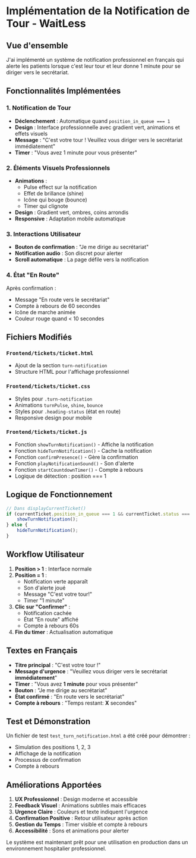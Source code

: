# Implémentation de la Notification de Tour - WaitLess

## Vue d'ensemble

J'ai implémenté un système de notification professionnel en français qui alerte les patients lorsque c'est leur tour et leur donne 1 minute pour se diriger vers le secrétariat.

## Fonctionnalités Implémentées

### 1. Notification de Tour
- **Déclenchement** : Automatique quand `position_in_queue === 1`
- **Design** : Interface professionnelle avec gradient vert, animations et effets visuels
- **Message** : "C'est votre tour ! Veuillez vous diriger vers le secrétariat immédiatement"
- **Timer** : "Vous avez 1 minute pour vous présenter"

### 2. Éléments Visuels Professionnels
- **Animations** : 
  - Pulse effect sur la notification
  - Effet de brillance (shine)
  - Icône qui bouge (bounce)
  - Timer qui clignote
- **Design** : Gradient vert, ombres, coins arrondis
- **Responsive** : Adaptation mobile automatique

### 3. Interactions Utilisateur
- **Bouton de confirmation** : "Je me dirige au secrétariat"
- **Notification audio** : Son discret pour alerter
- **Scroll automatique** : La page défile vers la notification

### 4. État "En Route"
Après confirmation :
- Message "En route vers le secrétariat"
- Compte à rebours de 60 secondes
- Icône de marche animée
- Couleur rouge quand < 10 secondes

## Fichiers Modifiés

### `Frontend/tickets/ticket.html`
- Ajout de la section `turn-notification`
- Structure HTML pour l'affichage professionnel

### `Frontend/tickets/ticket.css`
- Styles pour `.turn-notification`
- Animations `turnPulse`, `shine`, `bounce`
- Styles pour `.heading-status` (état en route)
- Responsive design pour mobile

### `Frontend/tickets/ticket.js`
- Fonction `showTurnNotification()` - Affiche la notification
- Fonction `hideTurnNotification()` - Cache la notification  
- Fonction `confirmPresence()` - Gère la confirmation
- Fonction `playNotificationSound()` - Son d'alerte
- Fonction `startCountdownTimer()` - Compte à rebours
- Logique de détection : position === 1

## Logique de Fonctionnement

```javascript
// Dans displayCurrentTicket()
if (currentTicket.position_in_queue === 1 && currentTicket.status === 'waiting') {
    showTurnNotification();
} else {
    hideTurnNotification();
}
```

## Workflow Utilisateur

1. **Position > 1** : Interface normale
2. **Position = 1** : 
   - Notification verte apparaît
   - Son d'alerte joué
   - Message "C'est votre tour!"
   - Timer "1 minute"
3. **Clic sur "Confirmer"** :
   - Notification cachée
   - État "En route" affiché
   - Compte à rebours 60s
4. **Fin du timer** : Actualisation automatique

## Textes en Français

- **Titre principal** : "C'est votre tour !"
- **Message d'urgence** : "Veuillez vous diriger vers le secrétariat **immédiatement**"
- **Timer** : "Vous avez **1 minute** pour vous présenter"
- **Bouton** : "Je me dirige au secrétariat"
- **État confirmé** : "En route vers le secrétariat"
- **Compte à rebours** : "Temps restant: **X** secondes"

## Test et Démonstration

Un fichier de test `test_turn_notification.html` a été créé pour démontrer :
- Simulation des positions 1, 2, 3
- Affichage de la notification
- Processus de confirmation
- Compte à rebours

## Améliorations Apportées

1. **UX Professionnel** : Design moderne et accessible
2. **Feedback Visuel** : Animations subtiles mais efficaces
3. **Urgence Claire** : Couleurs et texte indiquent l'urgence
4. **Confirmation Positive** : Retour utilisateur après action
5. **Gestion du Temps** : Timer visible et compte à rebours
6. **Accessibilité** : Sons et animations pour alerter

Le système est maintenant prêt pour une utilisation en production dans un environnement hospitalier professionnel.